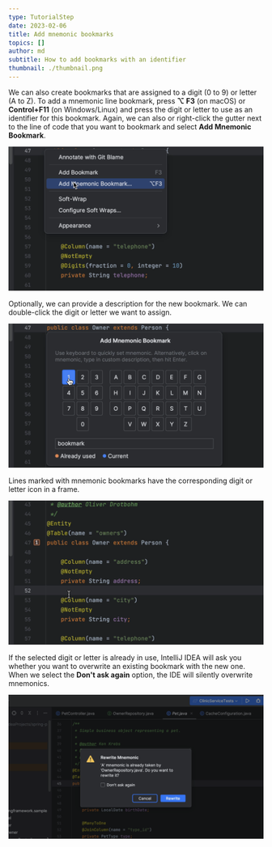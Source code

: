 ```yaml
---
type: TutorialStep
date: 2023-02-06
title: Add mnemonic bookmarks
topics: []
author: md
subtitle: How to add bookmarks with an identifier
thumbnail: ./thumbnail.png
---
```


We can also create bookmarks that are assigned to a digit (0 to 9) or letter (A to Z). To add a mnemonic line bookmark, press **⌥ F3** (on macOS) or **Control+F11** (on Windows/Linux) and press the digit or letter to use as an identifier for this bookmark. Again, we can also or right-click the gutter next to the line of code that you want to bookmark and select **Add Mnemonic Bookmark**.

![Add Mnemonic Bookmark](add-mnemonic-bookmark-menu.png)

Optionally, we can provide a description for the new bookmark. We can double-click the digit or letter we want to assign. 

![Add Mnemonic Bookmark](add-mnemonic-bookmark.png)

Lines marked with mnemonic bookmarks have the corresponding digit or letter icon in a frame.

![Mnemonic Bookmark](mnemonic-bookmark.png)

If the selected digit or letter is already in use, IntelliJ IDEA will ask you whether you want to overwrite an existing bookmark with the new one. When we select the **Don't ask again** option, the IDE will silently overwrite mnemonics.

![Rewrite Mnemonic Bookmark](rewrite-mnemonic.png)
